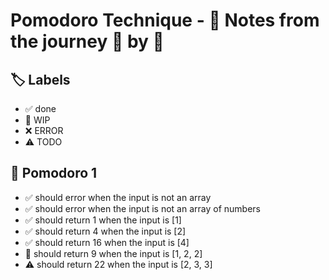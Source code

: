 # Pomodoro Technique - 📝 Notes from the journey 🍅 by 🍅


## 🏷️ Labels

- ✅ done
- 🚧 WIP
- ❌ ERROR
- ⚠ TODO

## 🍅 Pomodoro 1

- ✅ should error when the input is not an array
- ✅ should error when the input is not an array of numbers
- ✅ should return 1 when the input is [1]
- ✅ should return 4 when the input is [2]
- ✅ should return 16 when the input is [4]
- 🚧 should return 9 when the input is [1, 2, 2]
- ⚠ should return 22 when the input is [2, 3, 3]
